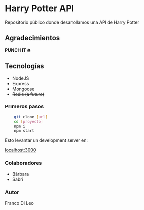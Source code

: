 # Harry Potter API

<p> Repositorio público donde desarrollamos una API de Harry Potter </p>

## Agradecimientos

<b> PUNCH IT 🔥</b>

## Tecnologías

<ul>
    <li> NodeJS</li>
    <li> Express</li>
    <li> Mongoose </li>
    <li style="text-decoration: line-through;">Redis (a futuro)</li> 
</ul>

### Primeros pasos

```bash
    git clone [url]
    cd [proyecto]
    npm i
    npm start
```

<p> Esto levantar un development server en:
</p>
<a href="http://localhost:3000">localhost:3000</a>

### Colaboradores

<ul>
    <li>Bárbara</li>
    <li>Sabri </li>
</ul>

### Autor

Franco Di Leo
